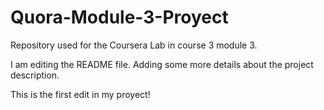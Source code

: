 # Quora-Module-3-Proyect
Repository used for the Coursera Lab in course 3 module 3.

I am editing the README file. Adding some more details about the project description.

This is the first edit in my proyect!



